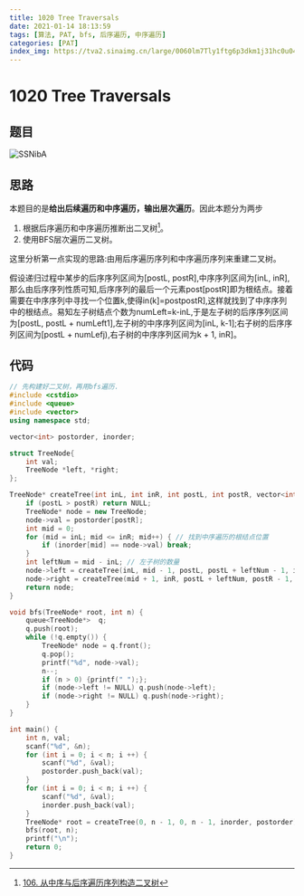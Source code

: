 ```yaml
---
title: 1020 Tree Traversals
date: 2021-01-14 18:13:59
tags: [算法, PAT, bfs, 后序遍历, 中序遍历]
categories: [PAT]
index_img: https://tva2.sinaimg.cn/large/0060lm7Tly1ftg6p3dkm1j31hc0u04mm.jpg
---
```


# 1020 Tree Traversals

## 题目

![SSNibA](https://gitee.com/yoyhm/oss/raw/master/uPic/SSNibA.png)

## 思路

本题目的是**给出后续遍历和中序遍历，输出层次遍历**。因此本题分为两步

1. 根据后序遍历和中序遍历推断出二叉树[^1]。
2. 使用BFS层次遍历二叉树。

这里分析第一点实现的思路:由用后序遍历序列和中序遍历序列来重建二叉树。

假设递归过程中某步的后序序列区间为[postL, postR],中序序列区间为[inL, inR],那么由后序序列性质可知,后序序列的最后一个元素post[postR]即为根结点。接着需要在中序序列中寻找一个位置k,使得in(k]=postpostR],这样就找到了中序序列中的根结点。易知左子树结点个数为numLeft=k-inL,于是左子树的后序序列区间为[postL, postL + numLeft1],左子树的中序序列区间为[inL, k-1];右子树的后序序列区间为[postL + numLefj),右子树的中序序列区间为k + 1, inR]。

## 代码

```C++
// 先构建好二叉树，再用bfs遍历.
#include <cstdio>
#include <queue>
#include <vector>
using namespace std;

vector<int> postorder, inorder;

struct TreeNode{
    int val;
    TreeNode *left, *right;
};

TreeNode* createTree(int inL, int inR, int postL, int postR, vector<int>& inorder, vector<int>& postorder) {
    if (postL > postR) return NULL;
    TreeNode* node = new TreeNode;
    node->val = postorder[postR];
    int mid = 0;
    for (mid = inL; mid <= inR; mid++) { // 找到中序遍历的根结点位置
        if (inorder[mid] == node->val) break;
    }
    int leftNum = mid - inL; // 左子树的数量
    node->left = createTree(inL, mid - 1, postL, postL + leftNum - 1, inorder, postorder);
    node->right = createTree(mid + 1, inR, postL + leftNum, postR - 1, inorder, postorder);
    return node;
}

void bfs(TreeNode* root, int n) {
    queue<TreeNode*>  q;
    q.push(root);
    while (!q.empty()) {
        TreeNode* node = q.front();
        q.pop();
        printf("%d", node->val);
        n--;
        if (n > 0) {printf(" ");};
        if (node->left != NULL) q.push(node->left);
        if (node->right != NULL) q.push(node->right);
    }
}

int main() {
    int n, val;
    scanf("%d", &n);
    for (int i = 0; i < n; i ++) {
        scanf("%d", &val);
        postorder.push_back(val);
    }
    for (int i = 0; i < n; i ++) {
        scanf("%d", &val);
        inorder.push_back(val);
    }
    TreeNode* root = createTree(0, n - 1, 0, n - 1, inorder, postorder);
    bfs(root, n);
    printf("\n");
    return 0;
}
```

[^1]: [106. 从中序与后序遍历序列构造二叉树](https://emhui.fun/2021/01/14/106-%E4%BB%8E%E4%B8%AD%E5%BA%8F%E4%B8%8E%E5%90%8E%E5%BA%8F%E9%81%8D%E5%8E%86%E5%BA%8F%E5%88%97%E6%9E%84%E9%80%A0%E4%BA%8C%E5%8F%89%E6%A0%91/)
